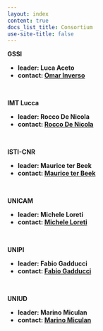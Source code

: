 ```yaml
---
layout: index
content: true
docs_list_title: Consortium
use-site-title: false
---
```


<strong>GSSI<strong/>
<ul>
<li>leader: Luca Aceto</li>
<li>contact: <a href="mailto:omar.inverso@gssi.it">Omar Inverso</a></li>
</ul>
<br/>


<strong>IMT Lucca<strong/>
<ul>
<li>leader: Rocco De Nicola</li>
<li>contact: <a href="mailto:rocco.denicola@imtlucca.it">Rocco De Nicola</a></li>
</ul>
<br/>


<strong>ISTI-CNR<strong/>
<ul>
<li>leader: Maurice ter Beek</li>
<li>contact: <a href="mailto:maurice.terbeek@isti.cnr.it">Maurice ter Beek</a></li>
</ul>
<br/>


<strong>UNICAM<strong/>
<ul>
<li>leader: Michele Loreti</li>
<li>contact: <a href="mailto:michele.loreti@unicam.it">Michele Loreti</a></li>
</ul>
<br/>


<strong>UNIPI<strong/>
<ul>
<li>leader: Fabio Gadducci</li>
<li>contact: <a href="mailto:gadducci@di.unipi.it">Fabio Gadducci</a></li>
</ul>
<br/>


<strong>UNIUD<strong/>
<ul>
<li>leader: Marino Miculan</li>
<li>contact: <a href="mailto:marino.miculan@uniud.it">Marino Miculan</a></li>
</ul>
<br/>
